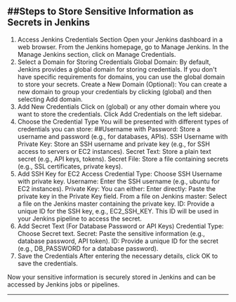 ##Steps to Store Sensitive Information as Secrets in Jenkins
---
1. Access Jenkins Credentials Section
Open your Jenkins dashboard in a web browser.
From the Jenkins homepage, go to Manage Jenkins.
In the Manage Jenkins section, click on Manage Credentials.
2. Select a Domain for Storing Credentials
Global Domain: By default, Jenkins provides a global domain for storing credentials. If you don't have specific requirements for domains, you can use the global domain to store your secrets.
Create a New Domain (Optional): You can create a new domain to group your credentials by clicking (global) and then selecting Add domain.
3. Add New Credentials
Click on (global) or any other domain where you want to store the credentials.
Click Add Credentials on the left sidebar.
4. Choose the Credential Type
You will be presented with different types of credentials you can store:
##Username with Password: Store a username and password (e.g., for databases, APIs).
SSH Username with Private Key: Store an SSH username and private key (e.g., for SSH access to servers or EC2 instances).
Secret Text: Store a plain text secret (e.g., API keys, tokens).
Secret File: Store a file containing secrets (e.g., SSL certificates, private keys).
5. Add SSH Key for EC2 Access
Credential Type: Choose SSH Username with private key.
Username: Enter the SSH username (e.g., ubuntu for EC2 instances).
Private Key: You can either:
Enter directly: Paste the private key in the Private Key field.
From a file on Jenkins master: Select a file on the Jenkins master containing the private key.
ID: Provide a unique ID for the SSH key, e.g., EC2_SSH_KEY. This ID will be used in your Jenkins pipeline to access the secret.
6. Add Secret Text (For Database Password or API Keys)
Credential Type: Choose Secret text.
Secret: Paste the sensitive information (e.g., database password, API token).
ID: Provide a unique ID for the secret (e.g., DB_PASSWORD for a database password).
7. Save the Credentials
After entering the necessary details, click OK to save the credentials.

Now your sensitive information is securely stored in Jenkins and can be accessed by Jenkins jobs or pipelines.



---


